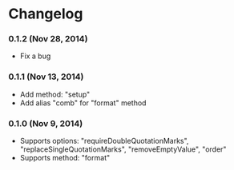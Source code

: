 # Changelog

### 0.1.2 (Nov 28, 2014)

- Fix a bug


### 0.1.1 (Nov 13, 2014)

- Add method: "setup"
- Add alias "comb" for "format" method


### 0.1.0 (Nov 9, 2014)

- Supports options: "requireDoubleQuotationMarks", "replaceSingleQuotationMarks", "removeEmptyValue", "order"
- Supports method: "format"
